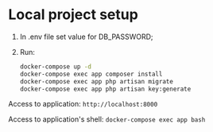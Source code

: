 # Local project setup

1. In .env file set value for DB_PASSWORD;

2. Run:
    ```bash
    docker-compose up -d
    docker-compose exec app composer install
    docker-compose exec app php artisan migrate
    docker-compose exec app php artisan key:generate
    ```

Access to application: `http://localhost:8000`

Access to application's shell: `docker-compose exec app bash`
